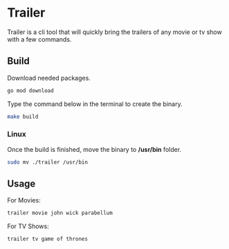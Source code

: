 # Trailer

Trailer is a cli tool that will quickly bring the trailers of any movie or tv show with a few commands.

## Build

Download needed packages.

```sh
go mod download
```

Type the command below in the terminal to create the binary.

```sh
make build
```

### Linux

Once the build is finished, move the binary to **/usr/bin** folder.

```sh
sudo mv ./trailer /usr/bin
```

## Usage

For Movies:

```sh
trailer movie john wick parabellum
```

For TV Shows:

```sh
trailer tv game of thrones
```
